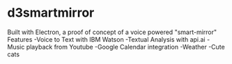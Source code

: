 # d3smartmirror
Built with Electron, a proof of concept of a voice powered "smart-mirror"
Features
  -Voice to Text with IBM Watson
  -Textual Analysis with api.ai
  -Music playback from Youtube
  -Google Calendar integration
  -Weather
  -Cute cats
  
